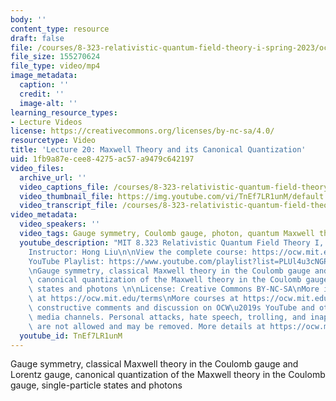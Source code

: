 ```yaml
---
body: ''
content_type: resource
draft: false
file: /courses/8-323-relativistic-quantum-field-theory-i-spring-2023/ocw_8323_lecture20_2023apr24_360p_16_9.mp4
file_size: 155270624
file_type: video/mp4
image_metadata:
  caption: ''
  credit: ''
  image-alt: ''
learning_resource_types:
- Lecture Videos
license: https://creativecommons.org/licenses/by-nc-sa/4.0/
resourcetype: Video
title: 'Lecture 20: Maxwell Theory and its Canonical Quantization'
uid: 1fb9a87e-cee8-4275-ac57-a9479c642197
video_files:
  archive_url: ''
  video_captions_file: /courses/8-323-relativistic-quantum-field-theory-i-spring-2023/199MyPppKOXSJRNb60fNxqvVEkW7tuCvy_transcript.webvtt
  video_thumbnail_file: https://img.youtube.com/vi/TnEf7LR1unM/default.jpg
  video_transcript_file: /courses/8-323-relativistic-quantum-field-theory-i-spring-2023/199MyPppKOXSJRNb60fNxqvVEkW7tuCvy_transcript.pdf
video_metadata:
  video_speakers: ''
  video_tags: Gauge symmetry, Coulomb gauge, photon, quantum Maxwell theory
  youtube_description: "MIT 8.323 Relativistic Quantum Field Theory I, Spring 2023\n\
    Instructor: Hong Liu\n\nView the complete course: https://ocw.mit.edu/courses/8-323-relativistic-quantum-field-theory-i-spring-2023/\n\
    YouTube Playlist: https://www.youtube.com/playlist?list=PLUl4u3cNGP61AV6bhf4mB3tCyWQrI_uU5\n\
    \nGauge symmetry, classical Maxwell theory in the Coulomb gauge and Lorentz gauge,\
    \ canonical quantization of the Maxwell theory in the Coulomb gauge, single-particle\
    \ states and photons \n\nLicense: Creative Commons BY-NC-SA\nMore information\
    \ at https://ocw.mit.edu/terms\nMore courses at https://ocw.mit.edu\n\nWe encourage\
    \ constructive comments and discussion on OCW\u2019s YouTube and other social\
    \ media channels. Personal attacks, hate speech, trolling, and inappropriate comments\
    \ are not allowed and may be removed. More details at https://ocw.mit.edu/comments.\n"
  youtube_id: TnEf7LR1unM
---
```

Gauge symmetry, classical Maxwell theory in the Coulomb gauge and Lorentz gauge, canonical quantization of the Maxwell theory in the Coulomb gauge, single-particle states and photons